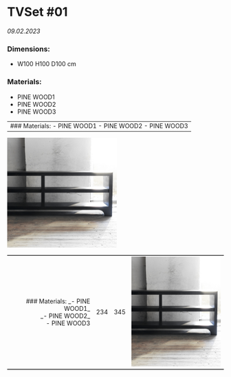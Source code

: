 # TVSet #01         
_09.02.2023_
### Dimensions:
- W100 H100 D100 cm
### Materials:
- PINE WOOD1
- PINE WOOD2
- PINE WOOD3
<table>
  <tr>
   <td>
### Materials:
- PINE WOOD1
- PINE WOOD2
- PINE WOOD3
    </td>
   <td<img src="/projects/TVSet01/Preview.jpg" 
  height="255" alt="lorem">
    </td>
  </tr>
</table>

<img src="/projects/TVSet01/Preview.jpg" 
  height="255" alt="lorem">
  
  <table frame="hsides">
  <tr align="right" valign="center">
   <td>### Materials:
_- PINE WOOD1_<br>
_- PINE WOOD2_<br>
- PINE WOOD3</td>
    <td>234</td>
    <td>345</td>
    <td><img src="/projects/TVSet01/Preview.jpg" 
  height="255" alt="lorem"></td>
  </tr>
</table>
